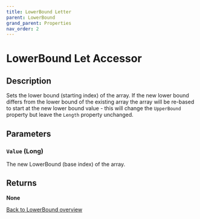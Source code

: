 ```yaml
---
title: LowerBound Letter
parent: LowerBound
grand_parent: Properties
nav_order: 2
---
```


# LowerBound Let Accessor

## Description
Sets the lower bound (starting index) of the array. If the new lower bound differs from the lower bound of the existing array the array will be re-based to start at the new lower bound value - this will change the `UpperBound` property but leave the `Length` property unchanged.

## Parameters
### `Value` (Long)
The new LowerBound (base index) of the array.

## Returns
**None**

[Back to LowerBound overview](https://senipah.github.io/VBA-Better-Array/api/properties/lower_bound/LowerBound)